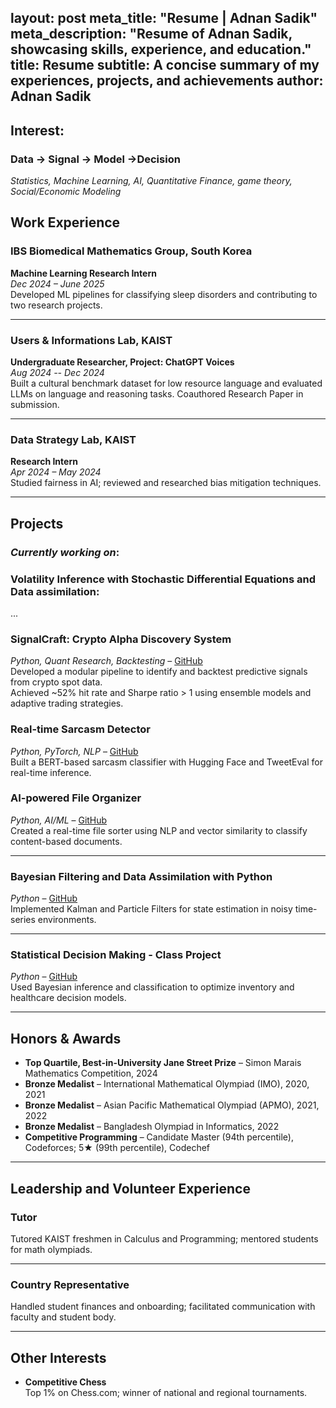 layout: post
meta_title: "Resume | Adnan Sadik"
meta_description: "Resume of Adnan Sadik, showcasing skills, experience, and education."
title: Resume
subtitle: A concise summary of my experiences, projects, and achievements
author: Adnan Sadik
---
## Interest:
### Data -> Signal -> Model ->Decision ###
*Statistics, Machine Learning, AI, Quantitative Finance, game theory, Social/Economic Modeling*


## Work Experience

### IBS Biomedical Mathematics Group, South Korea  
**Machine Learning Research Intern**  
*Dec 2024 – June 2025*  
Developed ML pipelines for classifying sleep disorders and contributing to two research projects.

---

### Users & Informations Lab, KAIST  
**Undergraduate Researcher, Project: ChatGPT Voices**  
*Aug 2024 -- Dec 2024*  
Built a cultural benchmark dataset for low resource language and evaluated LLMs on language and reasoning tasks. Coauthored Research Paper in submission.

---

### Data Strategy Lab, KAIST  
**Research Intern**  
*Apr 2024 – May 2024*  
Studied fairness in AI; reviewed and researched bias mitigation techniques.

---

## Projects
### *Currently working on*: 
### Volatility Inference with Stochastic Differential Equations and Data assimilation:
...
### SignalCraft: Crypto Alpha Discovery System  
*Python, Quant Research, Backtesting* – [GitHub](https://github.com/yayme/Crypto-SignalCraft)  
Developed a modular pipeline to identify and backtest predictive signals from crypto spot data.  
Achieved ~52% hit rate and Sharpe ratio > 1 using ensemble models and adaptive trading strategies.

### Real-time Sarcasm Detector  
*Python, PyTorch, NLP* – [GitHub](https://github.com/yayme/Bazinga-)  
Built a BERT-based sarcasm classifier with Hugging Face and TweetEval for real-time inference.

### AI-powered File Organizer  
*Python, AI/ML* – [GitHub](https://github.com/yayme/Desktop_file_organizer)  
Created a real-time file sorter using NLP and vector similarity to classify content-based documents.

---

### Bayesian Filtering and Data Assimilation with Python  
*Python* – [GitHub](https://github.com/yayme/Data-Assimilation)  
Implemented Kalman and Particle Filters for state estimation in noisy time-series environments.

---

### Statistical Decision Making - Class Project  
*Python* – [GitHub](https://github.com/yayme/Statistical-Decision-Making)  
Used Bayesian inference and classification to optimize inventory and healthcare decision models.

---

## Honors & Awards

- **Top Quartile, Best-in-University Jane Street Prize** – Simon Marais Mathematics Competition, 2024  
- **Bronze Medalist** – International Mathematical Olympiad (IMO), 2020, 2021  
- **Bronze Medalist** – Asian Pacific Mathematical Olympiad (APMO), 2021, 2022  
- **Bronze Medalist** – Bangladesh Olympiad in Informatics, 2022  
- **Competitive Programming** – Candidate Master (94th percentile), Codeforces; 5★ (99th percentile), Codechef  

---

## Leadership and Volunteer Experience

### Tutor  
Tutored KAIST freshmen in Calculus and Programming; mentored students for math olympiads.

---

### Country Representative  
Handled student finances and onboarding; facilitated communication with faculty and student body.

---

## Other Interests

- **Competitive Chess**  
  Top 1% on Chess.com; winner of national and regional tournaments.

